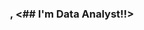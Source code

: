 <h3 align="center">, <Hi 👋 I'm Dzmiry!>
<## I'm Data Analyst!!>
<A Bachelor graduate in Quantitative Methods in Economics and Information Systems at Warsaw School of Economics>
